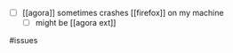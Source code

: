 - [ ] [[agora]] sometimes crashes [[firefox]] on my machine
	- [ ] might be [[agora ext]]

#issues 




